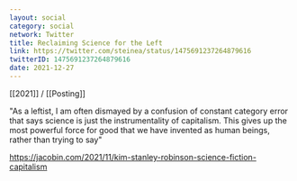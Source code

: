 ```yaml
---
layout: social
category: social
network: Twitter
title: Reclaiming Science for the Left
link: https://twitter.com/steinea/status/1475691237264879616
twitterID: 1475691237264879616
date: 2021-12-27
---
```


[[2021]] / [[Posting]]

"As a leftist, I am often dismayed by a confusion of constant category error that says science is just the instrumentality of capitalism. This gives up the most powerful force for good that we have invented as human beings, rather than trying to say"

<https://jacobin.com/2021/11/kim-stanley-robinson-science-fiction-capitalism>
